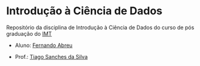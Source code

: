 # Introdução à Ciência de Dados

Repositório da disciplina de Introdução à Ciência de Dados do curso de pós graduação do [IMT](https://maua.br/pos-graduacao/especializacao-360h/ciencia-de-dados-e-inteligencia-artificial)

- Aluno: [Fernando Abreu](https://www.linkedin.com/in/fernando-abreu-a7291b42/)

- Prof.: [Tiago Sanches da Silva](https://github.com/Tiagoeem)
